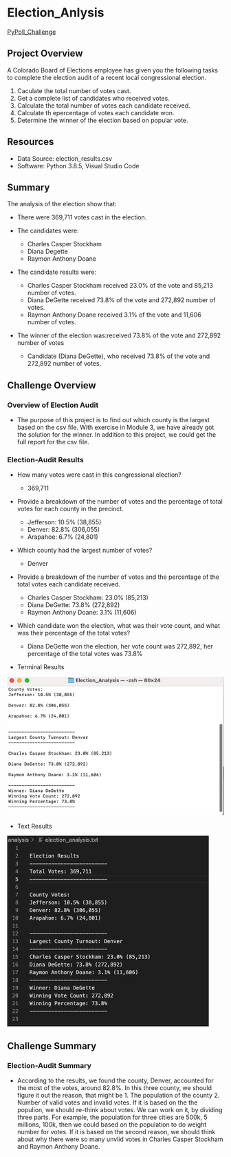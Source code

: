 # Election_Anlysis
[PyPoll_Challenge](PyPoll_Challenge.py)

## Project Overview
A Colorado Board of Elections employee has given you the following tasks to complete the election audit of a recent local
congressional election.

1. Caculate the total number of votes cast.
2. Get a complete list of candidates who received votes.
3. Calculate the total number of votes each candidate received.
4. Calculate th epercentage of votes each candidate won.
5. Determine the winner of the election based on popular vote.

## Resources
- Data Source: election_results.csv
- Software: Python 3.8.5, Visual Studio Code

## Summary
The analysis of the election show that:
- There were 369,711 votes cast in the election.
- The candidates were:
    - Charles Casper Stockham
    - Diana Degette
    - Raymon Anthony Doane

- The candidate results were:
    - Charles Casper Stockham received 23.0% of the vote and 85,213 number of votes.
    - Diana DeGette received 73.8% of the vote and 272,892 number of votes.
    - Raymon Anthony Doane received 3.1% of the vote and 11,606 number of votes.

- The winner of the election was:received 73.8% of the vote and 272,892 number of votes
    - Candidate (Diana DeGette), who received 73.8% of the vote and 272,892 number of votes.

## Challenge Overview
### Overview of Election Audit
- The purpose of this project is to find out which county is the largest based on the csv file. With exercise in Module 3, we have already got the solution for the winner. In addition to this project, we could get the full report for the csv file.

### Election-Audit Results
- How many votes were cast in this congressional election?
    - 369,711

- Provide a breakdown of the number of votes and the percentage of total votes for each county in the precinct.
    - Jefferson: 10.5% (38,855) 
    - Denver: 82.8% (306,055) 
    - Arapahoe: 6.7% (24,801) 

- Which county had the largest number of votes?
    - Denver

- Provide a breakdown of the number of votes and the percentage of the total votes each candidate received.
    - Charles Casper Stockham: 23.0% (85,213)
    - Diana DeGette: 73.8% (272,892)
    - Raymon Anthony Doane: 3.1% (11,606)
- Which candidate won the election, what was their vote count, and what was their percentage of the total votes?
    - Diana DeGette won the election, her vote count was 272,892, her percentage of the total votes was 73.8%

- Terminal Results 

![Terminal_Resuluts](/Resources/Terminal_Result.png)

- Text Results

![Text_Resuluts](/Resources/Text_Result.png)

## Challenge Summary
### Election-Audit Summary
- According to the results, we found the county, Denver, accounted for the most of the votes, around 82.8%. In this three county, we should figure it out the reason, that might be 
        1. The population of the county
        2. Number of valid votes and invalid votes.
    If it is based on the the populion, we should re-think about votes. We can work on it, by dividing three parts. For example, the population for three cities are 500k, 5 millions, 100k, then we could based on the population to do weight number for votes. 
    If it is based on the second reason, we should think about why there were so many unvlid votes in Charles Casper Stockham and Raymon Anthony Doane.
